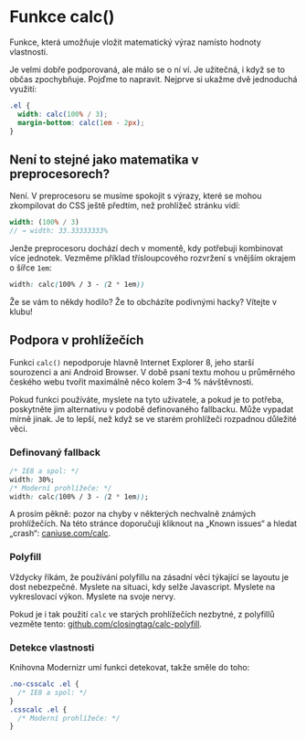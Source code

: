 # Funkce calc()

Funkce, která umožňuje vložit matematický výraz namísto hodnoty vlastnosti.

Je velmi dobře podporovaná, ale málo se o ní ví. Je užitečná, i když se to občas zpochybňuje. Pojďme to napravit. Nejprve si ukažme dvě jednoduchá využití:

```css
.el {
  width: calc(100% / 3);
  margin-bottom: calc(1em - 2px); 
}
```

## Není to stejné jako matematika v preprocesorech?

Není. V preprocesoru se musíme spokojit s výrazy, které se mohou zkompilovat do CSS ještě předtím, než prohlížeč stránku vidí:

```sass
width: (100% / 3)
// → width: 33.33333333%
```

Jenže preprocesoru dochází dech v momentě, kdy potřebuji kombinovat více jednotek. Vezměme příklad třísloupcového rozvržení s vnějším okrajem o šířce `1em`:

```css
width: calc(100% / 3 - (2 * 1em))
```

Že se vám to někdy hodilo? Že to obcházíte podivnými hacky? Vítejte v klubu!

## Podpora v prohlížečích

Funkci `calc()` nepodporuje hlavně Internet Explorer 8, jeho starší sourozenci a ani Android Browser. V době psaní textu mohou u průměrného českého webu tvořit maximálně něco kolem 3–4 % návštěvnosti. 

Pokud funkci používáte, myslete na tyto uživatele, a pokud je to potřeba, poskytněte jim alternativu v podobě definovaného fallbacku. Může vypadat mírně jinak. Je to lepší, než když se ve starém prohlížeči rozpadnou důležité věci.

### Definovaný fallback

```css
/* IE8 a spol: */
width: 30%;
/* Moderní prohlížeče: */
width: calc(100% / 3 - (2 * 1em));
```

A prosím pěkně: pozor na chyby v některých nechvalně známých prohlížečích. Na této stránce doporučuji kliknout na „Known issues“ a hledat „crash“: [caniuse.com/calc](https://caniuse.com/calc).


### Polyfill

Vždycky říkám, že používání polyfillu na zásadní věci týkající se layoutu je dost nebezpečné. Myslete na situaci, kdy selže Javascript. Myslete na vykreslovací výkon. Myslete na svoje nervy. 

Pokud je i tak použití `calc` ve starých prohlížečích nezbytné, z polyfillů vezměte tento: [github.com/closingtag/calc-polyfill](https://github.com/closingtag/calc-polyfill).

### Detekce vlastnosti

Knihovna Modernizr umí funkci detekovat, takže směle do toho:

```css
.no-csscalc .el {
  /* IE8 a spol: */
}
.csscalc .el {
  /* Moderní prohlížeče: */
}
```
